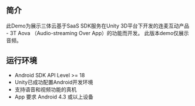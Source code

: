 ## 简介
此Demo为展示三体云基于SaaS SDK服务在Unity 3D平台下开发的连麦互动产品 -  3T Aova （Audio-streaming Over App）的功能而开发。
此版本demo仅展示音频。

## 运行环境
- Android SDK API Level >= 18
- Unity已成功配置Android开发环境
- 支持语音和视频功能的真机
- App 要求 Android 4.3 或以上设备
